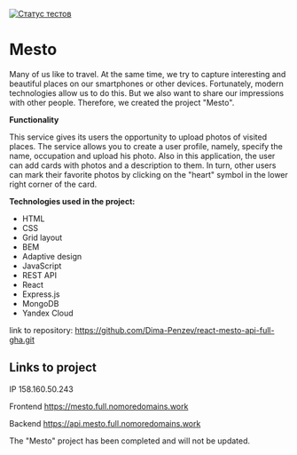 [![Статус тестов](../../actions/workflows/tests.yml/badge.svg)](../../actions/workflows/tests.yml)

# Mesto

Many of us like to travel. At the same time, we try to capture interesting and beautiful places on our smartphones or other devices. Fortunately, modern technologies allow us to do this. But we also want to share our impressions with other people. Therefore, we created the project "Mesto".

__Functionality__

This service gives its users the opportunity to upload photos of visited places. The service allows you to create a user profile, namely, specify the name, occupation and upload his photo. Also in this application, the user can add cards with photos and a description to them. In turn, other users can mark their favorite photos by clicking on the "heart" symbol in the lower right corner of the card.

__Technologies used in the project:__

- HTML
- CSS
- Grid layout
- BEM
- Adaptive design
- JavaScript
- REST API
- React
- Express.js
- MongoDB
- Yandex Cloud

link to repository: https://github.com/Dima-Penzev/react-mesto-api-full-gha.git

## Links to project

IP 158.160.50.243

Frontend https://mesto.full.nomoredomains.work

Backend https://api.mesto.full.nomoredomains.work

The "Mesto" project has been completed and will not be updated.
